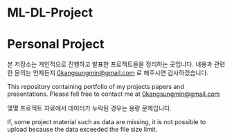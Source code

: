 # ML-DL-Project




# Personal Project
본 저장소는 개인적으로 진행하고 발표한 프로젝트들을 정리하는 곳입니다. 내용과 관련한 문의는 언제든지 0kangsungmin@gmail.com 로 해주시면 감사하겠습니다.

This repository containing portfolio of my projects papers and presentations. Please fell free to contact me at 0kangsungmin@gmail.com

몇몇 프로젝트 자료에서 데이터가 누락된 경우는 용량 문제입니다.

If, some project material such as data are missing, it is not possible to upload because the data exceeded the file size limit.
